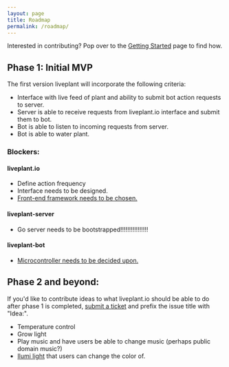 ```yaml
---
layout: page
title: Roadmap
permalink: /roadmap/
---
```


Interested in contributing? Pop over to the [Getting Started][getting-started] page to find how.

## Phase 1: Initial MVP

The first version liveplant will incorporate the following criteria:

- Interface with live feed of plant and ability to submit bot action requests to
  server.
- Server is able to receive requests from liveplant.io interface and submit
  them to bot.
- Bot is able to listen to incoming requests from server.
- Bot is able to water plant.

### Blockers:

#### liveplant.io

- Define action frequency
- Interface needs to be designed.
- [Front-end framework needs to be chosen.](https://github.com/liveplant/liveplant.io/issues/1)

#### liveplant-server

- Go server needs to be bootstrapped!!!!!!!!!!!!!!!!

#### liveplant-bot

- [Microcontroller needs to be decided upon.](https://github.com/liveplant/liveplant-bot/issues/1)

## Phase 2 and beyond:

If you'd like to contribute ideas to what liveplant.io should be able to do
after phase 1 is completed, [submit a ticket][] and prefix the issue title with
"Idea:".

- Temperature control
- Grow light
- Play music and have users be able to change music (perhaps public domain music?)
- [Ilumi light](http://ilumi.co/) that users can change the color of.

[getting-started]: /getting-started/
[submit a ticket]: https://github.com/liveplant/about.liveplant.io/issues/new
